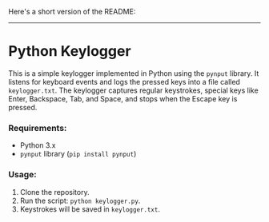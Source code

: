 
Here's a short version of the README:

---

# Python Keylogger

This is a simple keylogger implemented in Python using the `pynput` library. It listens for keyboard events and logs the pressed keys into a file called `keylogger.txt`. The keylogger captures regular keystrokes, special keys like Enter, Backspace, Tab, and Space, and stops when the Escape key is pressed.

### Requirements:
- Python 3.x
- `pynput` library (`pip install pynput`)

### Usage:
1. Clone the repository.
2. Run the script: `python keylogger.py`.
3. Keystrokes will be saved in `keylogger.txt`.
